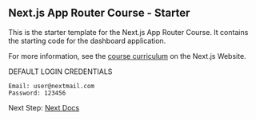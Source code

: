 ## Next.js App Router Course - Starter

This is the starter template for the Next.js App Router Course. It contains the starting code for the dashboard application.

For more information, see the [course curriculum](https://nextjs.org/learn) on the Next.js Website.


DEFAULT LOGIN CREDENTIALS

    Email: user@nextmail.com
    Password: 123456

Next Step: [Next Docs](https://nextjs.org/docs)

<!-- This is Perhaps the last Update or Last Commit of 2024 by Debatreya  -->
